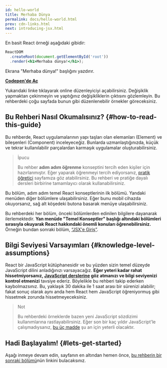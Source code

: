 ```yaml
---
id: hello-world
title: Merhaba Dünya
permalink: docs/hello-world.html
prev: cdn-links.html
next: introducing-jsx.html
---
```


En basit React örneği aşağıdaki gibidir:

```jsx
ReactDOM
  .createRoot(document.getElementById('root'))
  .render(<h1>Merhaba dünya!</h1>);
```


Ekrana "Merhaba dünya!" başlığını yazdırır.

**[Codepen'de Aç](https://codepen.io/gaearon/pen/rrpgNB?editors=1010)**

Yukarıdaki linke tıklayarak online düzenleyiciyi açabilirsiniz. Değişiklik yapmaktan çekinmeyin ve yaptığınız değişikliklerin çıktısını gözlemleyin. Bu rehberdeki çoğu sayfada bunun gibi düzenlenebilir örnekler göreceksiniz.

## Bu Rehberi Nasıl Okumalısınız? {#how-to-read-this-guide}

Bu rehberde, React uygulamalarının yapı taşları olan elemanları (Element) ve bileşenleri (Component) inceleyeceğiz. Bunlarda uzmanlaştığınızda, küçük ve tekrar kullanılabilir parçalardan karmaşık uygulamalar oluşturabilirsiniz.

>İpucu
>
>Bu rehber **adım adım öğrenme** konseptini tercih eden kişiler için hazırlanmıştır. Eğer yaparak öğrenmeyi tercih ediyorsanız, [pratik öğretici](/tutorial/tutorial.html) sayfamıza göz atabilirsiniz. Bu rehberi ve pratiğe dayalı dersleri birbirine tamamlayıcı olarak kullanabilirsiniz.

Bu bölüm, adım adım temel React konseptlerinin ilk bölümü. Yandaki menüden diğer bölümlere ulaşabilirsiniz. Eğer bunu mobil cihazda okuyorsanız, sağ alt köşedeki butona basarak menüye ulaşabilirsiniz.

Bu rehberdeki her bölüm, önceki bölümlerden edinilen bilgilere dayanarak ilerlemektedir. **Yan menüde "Temel Konseptler" başlığı altındaki bölümleri sırasıyla okuyarak React hakkındaki önemli konuları öğrenebilirsiniz.** Örneğin bundan sonraki bölüm, [“JSX'e Giriş”](/docs/introducing-jsx.html).

## Bilgi Seviyesi Varsayımları {#knowledge-level-assumptions}

React bir JavaScript kütüphanesidir ve bu yüzden sizin temel düzeyde JavaScript dilini anladığınızı varsayacağız. **Eğer yeteri kadar rahat hissetmiyorsanız, [JavaScript derslerine](https://developer.mozilla.org/en-US/docs/Web/JavaScript/A_re-introduction_to_JavaScript) göz atmanızı ve bilgi seviyenizi kontrol etmenizi** tavsiye ederiz. Böylelikle bu rehberi takip ederken kaybolmazsınız. Bu, yaklaşık 30 dakika ile 1 saat arası bir sürenizi alabilir; fakat sonuç olarak aynı anda hem React hem JavaScript öğreniyormuş gibi hissetmek zorunda hissetmeyeceksiniz.

>Not
>
>Bu rehberdeki örneklerde bazen yeni JavaScript sözdizimi kullanımlarına rastlayabilirsiniz. Eğer son bir kaç yıldır JavaScript'le çalışmadıysanız,
[bu üç madde](https://gist.github.com/gaearon/683e676101005de0add59e8bb345340c) şu an için yeterli olacaktır.


## Hadi Başlayalım! {#lets-get-started}

Aşağı inmeye devam edin, sayfanın en altından hemen önce, [bu rehberin bir sonraki bölümü](/docs/introducing-jsx.html)nün linkini bulacaksınız.


